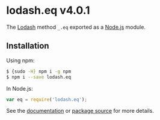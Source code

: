 # lodash.eq v4.0.1

The [Lodash](https://lodash.com/) method `_.eq` exported as a [Node.js](https://nodejs.org/) module.

## Installation

Using npm:
```bash
$ {sudo -H} npm i -g npm
$ npm i --save lodash.eq
```

In Node.js:
```js
var eq = require('lodash.eq');
```

See the [documentation](https://lodash.com/docs#eq) or [package source](https://github.com/lodash/lodash/blob/4.0.1-npm-packages/lodash.eq) for more details.
